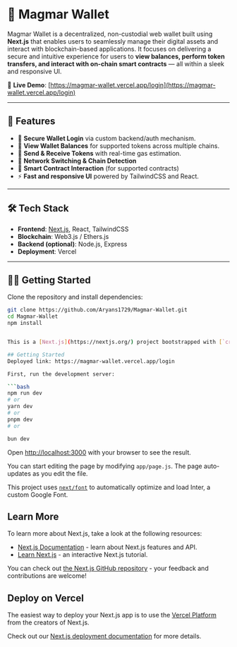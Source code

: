 # 🧱 Magmar Wallet

Magmar Wallet is a decentralized, non-custodial web wallet built using **Next.js** that enables users to seamlessly manage their digital assets and interact with blockchain-based applications. It focuses on delivering a secure and intuitive experience for users to **view balances, perform token transfers, and interact with on-chain smart contracts** — all within a sleek and responsive UI.

🔗 **Live Demo**: [https://magmar-wallet.vercel.app/login](https://magmar-wallet.vercel.app/login)

---

## 🚀 Features

- 🔐 **Secure Wallet Login** via custom backend/auth mechanism.
- 🧾 **View Wallet Balances** for supported tokens across multiple chains.
- 💸 **Send & Receive Tokens** with real-time gas estimation.
- 🔄 **Network Switching & Chain Detection**
- 📜 **Smart Contract Interaction** (for supported contracts)
- ⚡️ **Fast and responsive UI** powered by TailwindCSS and React.

---

## 🛠️ Tech Stack

- **Frontend**: [Next.js](https://nextjs.org/), React, TailwindCSS
- **Blockchain**: Web3.js / Ethers.js
- **Backend (optional)**: Node.js, Express
- **Deployment**: Vercel

---

## 🧑‍💻 Getting Started

Clone the repository and install dependencies:

```bash
git clone https://github.com/Aryans1729/Magmar-Wallet.git
cd Magmar-Wallet
npm install


This is a [Next.js](https://nextjs.org/) project bootstrapped with [`create-next-app`](https://github.com/vercel/next.js/tree/canary/packages/create-next-app).

## Getting Started
Deployed link: https://magmar-wallet.vercel.app/login

First, run the development server:

```bash
npm run dev
# or
yarn dev
# or
pnpm dev
# or

bun dev
```

Open [http://localhost:3000](http://localhost:3000) with your browser to see the result.

You can start editing the page by modifying `app/page.js`. The page auto-updates as you edit the file.

This project uses [`next/font`](https://nextjs.org/docs/basic-features/font-optimization) to automatically optimize and load Inter, a custom Google Font.

## Learn More

To learn more about Next.js, take a look at the following resources:

- [Next.js Documentation](https://nextjs.org/docs) - learn about Next.js features and API.
- [Learn Next.js](https://nextjs.org/learn) - an interactive Next.js tutorial.

You can check out [the Next.js GitHub repository](https://github.com/vercel/next.js/) - your feedback and contributions are welcome!

## Deploy on Vercel

The easiest way to deploy your Next.js app is to use the [Vercel Platform](https://vercel.com/new?utm_medium=default-template&filter=next.js&utm_source=create-next-app&utm_campaign=create-next-app-readme) from the creators of Next.js.

Check out our [Next.js deployment documentation](https://nextjs.org/docs/deployment) for more details.
